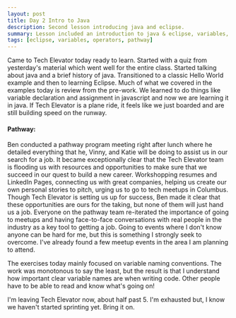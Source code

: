 ```yaml
---
layout: post
title: Day 2 Intro to Java
description: Second lesson introducing java and eclipse. 
summary: Lesson included an introduction to java & eclipse, variables, data types, expressions, arithmetic operators, and type conversion. 
tags: [eclipse, variables, operators, pathway]
---
```


Came to Tech Elevator today ready to learn. Started with a quiz from yesterday's material which went well for the entire class. Started talking about java and a brief history of java. Transitioned to a classic Hello World example and then to learning Eclipse. Much of what we covered in the examples today is review from the pre-work. We learned to do things like variable declaration and assignment in javascript and now we are learning it in java. If Tech Elevator is a plane ride, it feels like we just boarded and are still building speed on the runway. 

#### Pathway: 
Ben conducted a pathway program meeting right after lunch where he detailed everything that he, Vinny, and Katie will be doing to assist us in our search for a job. It became exceptionally clear that the Tech Elevator team is flooding us with resources and opportunities to make sure that we succeed in our quest to build a new career. Workshopping resumes and LinkedIn Pages, connecting us with great companies, helping us create our own personal stories to pitch, urging us to go to tech meetups in Columbus. Though Tech Elevator is setting us up for success, Ben made it clear that these opportunities are ours for the taking, but none of them will just hand us a job. Everyone on the pathway team re-iterated the importance of going to meetups and having face-to-face conversations with real people in the industry as a key tool to getting a job. Going to events where I don't know anyone can be hard for me, but this is something I strongly seek to overcome. I've already found a few meetup events in the area I am planning to attend. 

The exercises today mainly focused on variable naming conventions. The work was monotonous to say the least, but the result is that I understand how important clear variable names are when writing code. Other people have to be able to read and know what's going on! 

I'm leaving Tech Elevator now, about half past 5. I'm exhausted but, I know we haven't started sprinting yet. Bring it on. 